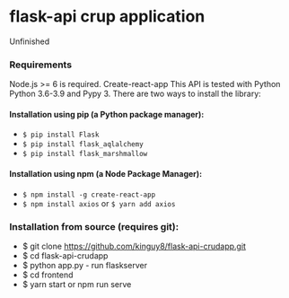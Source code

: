 # flask-api crup application
Unfinished

### Requirements
Node.js >= 6 is required.
Create-react-app
This API is tested with Python Python 3.6-3.9 and Pypy 3. There are two ways to install the library:

#### Installation using pip (a Python package manager):
+ `$ pip install Flask`
+ `$ pip install flask_aqlalchemy`
+ `$ pip install flask_marshmallow`

#### Installation using npm (a Node Package Manager):
+ `$ npm install -g create-react-app`
+ `$ npm install axios` or `$ yarn add axios`

### Installation from source (requires git):
+ $ git clone https://github.com/kinguy8/flask-api-crudapp.git
+ $ cd flask-api-crudapp
+ $ python app.py - run flaskserver
+ $ cd frontend
+ $ yarn start or npm run serve


